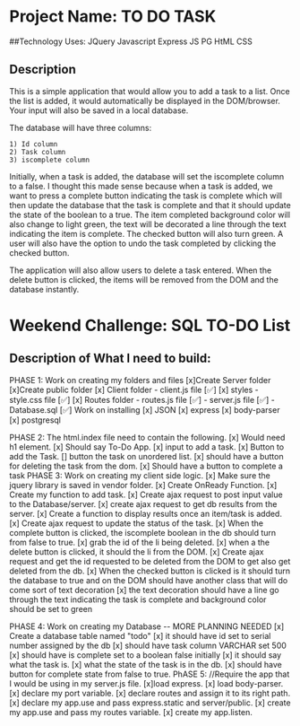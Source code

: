 # Project Name: TO DO  TASK

##Technology Uses:
    JQuery 
    Javascript
    Express JS
    PG
    HtML
    CSS

## Description

This is a simple application that would allow you to add a task to a list. Once the list is added, it would automatically be displayed in the DOM/browser. Your input will also be saved in a local database.


The database will have three columns: 

    1) Id column
    2) Task column 
    3) iscomplete column

Initially, when a task is added, the database will set the iscomplete column to a false. I thought this made sense because when a task is added, we want to press a complete button indicating the task is complete which will then update the database that the task is complete and that it should update the state of the boolean to a true.  The item completed background color will also change to light green, the text will be decorated a line through the text indicating the item is complete. The checked button will also turn green. A user will also have the option to undo the task completed by clicking the checked button. 

The application will also allow users to delete a task entered. When the delete button is clicked, the items will be removed from the DOM and the database instantly. 


# Weekend Challenge: SQL TO-DO List 

## Description of What I need to build:

PHASE 1:
    Work on creating my folders and files 
        [x]Create Server folder
            [x]Create public folder
                [x] Client folder 
                    - client.js file [✅]
                [x] styles
                    - style.css file [✅]
            [x] Routes folder
                - routes.js file [✅]
        - server.js file [✅]
        - Database.sql [✅] 
    Work on installing 
        [x] JSON 
        [x] express 
        [x] body-parser
        [x] postgresql

PHASE 2:
    The html.index file need to contain the following. 
        [x] Would need h1 element. 
            [x] Should say To-Do App.
        [x] input to add a task. 
        [x] Button to add the Task. 
        [] button the task on unordered list. 
            [x] should have a button for deleting the task from the dom. 
            [x] Should have a button to complete a task
PHASE 3:
    Work on creating my client side logic. 
    [x] Make sure the jquery library is saved in vendor folder. 
    [x] Create OnReady Function. 
    [x] Create my function to add task. 
        [x] Create ajax request to post input value to the Database/server.
        [x] create ajax request to get db results from the server.
        [x] Create a function to display results once an item/task is added. 
        [x] Create ajax request to update the status of the task.
            [x] When the complete button is clicked, the iscomplete  boolean in the db should turn from false to true.
            [x] grab the id of the li being deleted.
            [x] when a the delete button is clicked, it should the li from the DOM.
            [x] Create ajax request and get the id requested to be deleted from the DOM to get also get deleted from the db.
            [x] When the checked button is clicked is it should turn the database to true and on the DOM should have another class that will do come sort of text decoration
            [x] the text decoration should have a line go through the text indicating the task is complete and background color should be set to green

PHASE 4:
    Work on creating my Database -- MORE PLANNING NEEDED
        [x] Create a database table named "todo"
            [x] it should have id set to serial number assigned by the db
            [x] should have task column VARCHAR set 500
            [x]  should have is complete set to a boolean false initially
            [x] it should say what the task is.
            [x] what the state of the task is in the db.
            [x] should have button for complete state from false to true.
PhASE 5:
    //Require the app that I would be using in my server.js file. 
    [x]load express. 
    [x] load body-parser.
    [x] declare my port variable.
    [x]  declare routes and assign it to its right path.
    [x] declare my app.use and pass express.static and server/public.
    [x] create my app.use and pass my routes variable.
    [x] create my app.listen.



